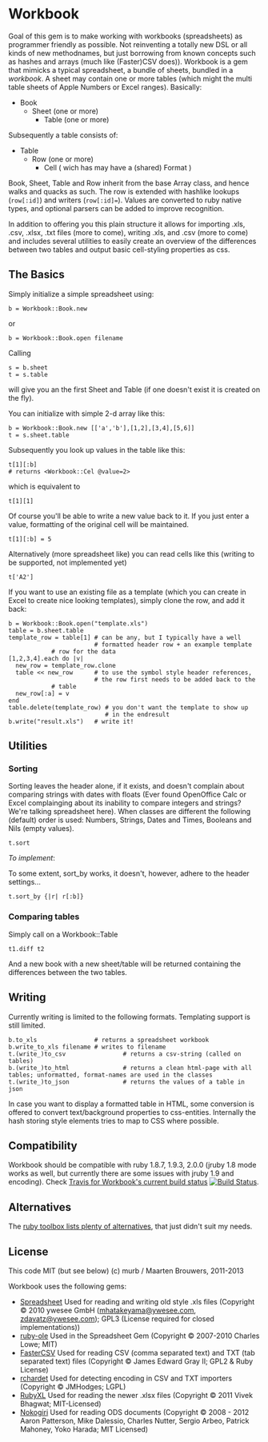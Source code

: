 # Workbook

Goal of this gem is to make working with workbooks (spreadsheets) as programmer friendly as possible. Not reinventing a totally new DSL or all kinds of new methodnames, but just borrowing from known concepts such as hashes and arrays (much like (Faster)CSV does)). Workbook is a gem that mimicks a typical spreadsheet, a bundle of sheets, bundled in a *workbook*. A sheet may contain one or more tables (which might the multi table sheets of Apple Numbers or Excel ranges). Basically:

* Book
   * Sheet (one or more)
      * Table (one or more)
        
Subsequently a table consists of:

* Table
   * Row (one or more)
      * Cell ( wich has may have a (shared) Format )
	  
Book, Sheet, Table and Row inherit from the base Array class, and hence walks and quacks as such. The row is extended with hashlike lookups (`row[:id]`) and writers (`row[:id]=`). Values are converted to ruby native types, and optional parsers can be added to improve recognition. 

In addition to offering you this plain structure it allows for importing .xls, .csv, .xlsx, .txt files (more to come), writing .xls, and .csv  (more to come) and includes several utilities to easily create an overview of the differences between two tables and output basic cell-styling properties as css.

## The Basics
	  
Simply initialize a simple spreadsheet using:

    b = Workbook::Book.new
	
or

    b = Workbook::Book.open filename
	   
Calling

    s = b.sheet
    t = s.table
	
will give you an the first Sheet and Table (if one doesn't exist it is created on the fly).

You can initialize with simple 2-d array like this:

    b = Workbook::Book.new [['a','b'],[1,2],[3,4],[5,6]]
    t = s.sheet.table
	
Subsequently you look up values in the table like this:

    t[1][:b] 
    # returns <Workbook::Cel @value=2>

which is equivalent to

    t[1][1] 
	
Of course you'll be able to write a new value back to it. If you just enter a value, formatting of the original cell will be maintained.

    t[1][:b] = 5
    
Alternatively (more spreadsheet like) you can read cells like this (writing to be supported, not implemented yet)
    
    t['A2']
    
If you want to use an existing file as a template (which you can create in Excel to create nice looking templates), 
simply clone the row, and add it back:

    b = Workbook::Book.open("template.xls")
    table = b.sheet.table
    template_row = table[1] # can be any, but I typically have a well
                            # formatted header row + an example template 
			    # row for the data
    [1,2,3,4].each do |v|
      new_row = template_row.clone
      table << new_row      # to use the symbol style header references, 
                            # the row first needs to be added back to the 
			    # table
      new_row[:a] = v
    end
    table.delete(template_row) # you don't want the template to show up
                               # in the endresult
    b.write("result.xls")   # write it!
    


  <!-- Feature *to implement*: 
	
Feature *to implement*, get a single column:

    t[:b]
	# returns [<Workbook::Cel @value=2>,<Workbook::Cel @value=4>,<Workbook::Cel @value=6>] 
	
On my wishlist: In the future I hope to return the cell value directly, without the intermediate Workbook::Cel class in between.
	
	-->
	
## Utilities

### Sorting

Sorting leaves the header alone, if it exists, and doesn't complain about comparing strings with dates with floats (Ever found OpenOffice Calc or Excel complainging about its inability to compare integers and strings? We're talking spreadsheet here). When classes are different the following (default) order is used: Numbers, Strings, Dates and Times, Booleans and Nils (empty values).

	t.sort
	
*To implement*:

To some extent, sort_by works, it doesn't, however, adhere to the header settings... 
  
    t.sort_by {|r| r[:b]}
	
### Comparing tables
	
Simply call on a Workbook::Table

	t1.diff t2
	
And a new book with a new sheet/table will be returned containing the differences between the two tables.
	
## Writing

Currently writing is limited to the following formats. Templating support is still limited.
	
	b.to_xls                # returns a spreadsheet workbook
	b.write_to_xls filename # writes to filename
	t.(write_)to_csv                # returns a csv-string (called on tables)
	b.(write_)to_html               # returns a clean html-page with all tables; unformatted, format-names are used in the classes
    t.(write_)to_json               # returns the values of a table in json
    
In case you want to display a formatted table in HTML, some conversion is offered to convert text/background properties to css-entities. Internally the hash storing style elements tries to map to CSS where possible.
	
## Compatibility

Workbook should be compatible with ruby 1.8.7, 1.9.3, 2.0.0 (jruby 1.8 mode works as well, but currently there are some issues with jruby 1.9 and encoding). Check [Travis for Workbook's current build status](https://travis-ci.org/murb/workbook) [![Build Status](https://travis-ci.org/murb/workbook.png?branch=master)](https://travis-ci.org/murb/workbook). 

## Alternatives

The [ruby toolbox lists plenty of alternatives](https://www.ruby-toolbox.com/search?utf8=%E2%9C%93&q=spreadsheet), that just didn't suit my needs.

## License

This code MIT (but see below) (c) murb / Maarten Brouwers, 2011-2013

Workbook uses the following gems:

* [Spreadsheet](https://github.com/zdavatz/spreadsheet) Used for reading and writing old style .xls files (Copyright © 2010 ywesee GmbH (mhatakeyama@ywesee.com, zdavatz@ywesee.com); GPL3 (License required for closed implementations))
* [ruby-ole](http://code.google.com/p/ruby-ole/) Used in the Spreadsheet Gem (Copyright © 2007-2010 Charles Lowe; MIT)
* [FasterCSV](http://fastercsv.rubyforge.org/) Used for reading CSV (comma separated text) and TXT (tab separated text) files (Copyright © James Edward Gray II; GPL2 & Ruby License)
* [rchardet](http://rubyforge.org/projects/rchardet) Used for detecting encoding in CSV and TXT importers (Copyright © JMHodges; LGPL)
* [RubyXL](https://github.com/gilt/rubyXL) Used for reading the newer .xlsx files (Copyright © 2011 Vivek Bhagwat; MIT-Licensed)
* [Nokogiri](http://nokogiri.org/) Used for reading ODS documents (Copyright © 2008 - 2012 Aaron Patterson, Mike Dalessio, Charles Nutter, Sergio Arbeo, Patrick Mahoney, Yoko Harada; MIT Licensed)


